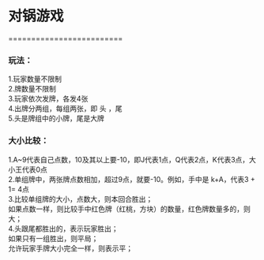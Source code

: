 
# 对锅游戏
=========================

### 玩法：
1.玩家数量不限制<br/>
2.牌数量不限制<br/>
3.玩家依次发牌，各发4张<br/>
4.出牌分两组，每组两张，即 头 ，尾<br/>
5.头是牌组中的小牌，尾是大牌<br/>

### 大小比较：
1.A~9代表自己点数，10及其以上要-10，即J代表1点，Q代表2点，K代表3点，大小王代表0点<br/>
2.单组牌中，两张牌点数相加，超过9点，就要-10。例如，手中是 k+A，代表3 + 1= 4点<br/>
3.比较单组牌的大小，点数大，则本回合胜出；<br/>
      如果点数一样，则比较手中红色牌（红桃，方块）的数量，红色牌数量多的，则大；<br/>
4.头跟尾都胜出的，表示玩家胜出；<br/>
  如果只有一组胜出，则平局；<br/>
  允许玩家手牌大小完全一样，则表示平；<br/>
  
